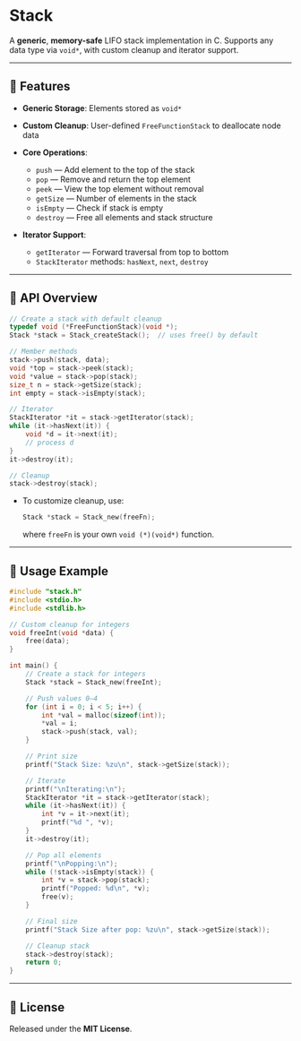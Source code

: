 
# Stack

A **generic**, **memory-safe** LIFO stack implementation in C. Supports any data type via `void*`, with custom cleanup and iterator support.

---

## 🔧 Features

* **Generic Storage**: Elements stored as `void*`
* **Custom Cleanup**: User-defined `FreeFunctionStack` to deallocate node data
* **Core Operations**:

  * `push`    — Add element to the top of the stack
  * `pop`     — Remove and return the top element
  * `peek`    — View the top element without removal
  * `getSize` — Number of elements in the stack
  * `isEmpty` — Check if stack is empty
  * `destroy` — Free all elements and stack structure
* **Iterator Support**:

  * `getIterator` — Forward traversal from top to bottom
  * `StackIterator` methods: `hasNext`, `next`, `destroy`

---

## 📁 API Overview

```c
// Create a stack with default cleanup
typedef void (*FreeFunctionStack)(void *);
Stack *stack = Stack_createStack();  // uses free() by default

// Member methods
stack->push(stack, data);
void *top = stack->peek(stack);
void *value = stack->pop(stack);
size_t n = stack->getSize(stack);
int empty = stack->isEmpty(stack);

// Iterator
StackIterator *it = stack->getIterator(stack);
while (it->hasNext(it)) {
    void *d = it->next(it);
    // process d
}
it->destroy(it);

// Cleanup
stack->destroy(stack);
```

* To customize cleanup, use:

  ```c
  Stack *stack = Stack_new(freeFn);
  ```

  where `freeFn` is your own `void (*)(void*)` function.

---

## 📖 Usage Example

```c
#include "stack.h"
#include <stdio.h>
#include <stdlib.h>

// Custom cleanup for integers
void freeInt(void *data) {
    free(data);
}

int main() {
    // Create a stack for integers
    Stack *stack = Stack_new(freeInt);

    // Push values 0–4
    for (int i = 0; i < 5; i++) {
        int *val = malloc(sizeof(int));
        *val = i;
        stack->push(stack, val);
    }

    // Print size
    printf("Stack Size: %zu\n", stack->getSize(stack));

    // Iterate
    printf("\nIterating:\n");
    StackIterator *it = stack->getIterator(stack);
    while (it->hasNext(it)) {
        int *v = it->next(it);
        printf("%d ", *v);
    }
    it->destroy(it);

    // Pop all elements
    printf("\nPopping:\n");
    while (!stack->isEmpty(stack)) {
        int *v = stack->pop(stack);
        printf("Popped: %d\n", *v);
        free(v);
    }

    // Final size
    printf("Stack Size after pop: %zu\n", stack->getSize(stack));

    // Cleanup stack
    stack->destroy(stack);
    return 0;
}
```

---

## 📜 License

Released under the **MIT License**.
